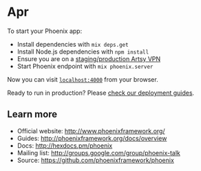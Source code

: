 # Apr

To start your Phoenix app:

  * Install dependencies with `mix deps.get`
  * Install Node.js dependencies with `npm install`
  * Ensure you are on a [staging/production Artsy VPN](https://github.com/artsy/infrastructure#vpn)
  * Start Phoenix endpoint with `mix phoenix.server`

Now you can visit [`localhost:4000`](http://localhost:4000) from your browser.

Ready to run in production? Please [check our deployment guides](http://www.phoenixframework.org/docs/deployment).

## Learn more

  * Official website: http://www.phoenixframework.org/
  * Guides: http://phoenixframework.org/docs/overview
  * Docs: http://hexdocs.pm/phoenix
  * Mailing list: http://groups.google.com/group/phoenix-talk
  * Source: https://github.com/phoenixframework/phoenix

